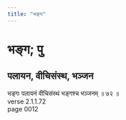 ```yaml
---
title: "भङ्ग"
---
```


# भङ्ग; पु
## पलायन, वीचिसंस्थ, भञ्जन
भङ्गः पलायनं वीचिसंस्थं भङ्गश्च भञ्जनम् ॥ ७२ ॥<br />verse 2.1.1.72<br />page 0012

